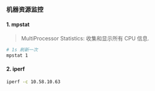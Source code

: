 ### 机器资源监控

#### 1. mpstat

> MultiProcessor Statistics: 收集和显示所有 CPU 信息.

```sh
# 1s 刷新一次
mpstat 1
```

#### 2. iperf

```sh
iperf -c 10.58.10.63
```
